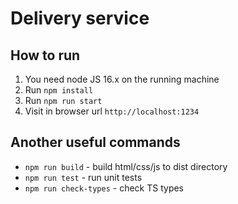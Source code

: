 # Delivery service

## How to run

1. You need node JS 16.x on the running machine
2. Run `npm install`
3. Run `npm run start`
4. Visit in browser url `http://localhost:1234`

## Another useful commands

 * `npm run build` - build html/css/js to dist directory
 * `npm run test` - run unit tests
 * `npm run check-types` - check TS types 

